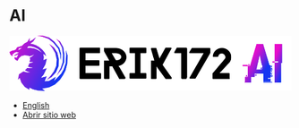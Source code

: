 # AI

![Erik172 AI](docs/img/logo-ai.svg)

- [English](./README.md)
- [Abrir sitio web](https://erik172.github.io/AI/)